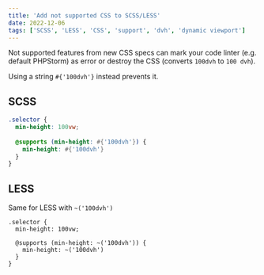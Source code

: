 ```yaml
---
title: 'Add not supported CSS to SCSS/LESS'
date: 2022-12-06
tags: ['SCSS', 'LESS', 'CSS', 'support', 'dvh', 'dynamic viewport']
---
```


Not supported features from new CSS specs can mark your code linter (e.g. default PHPStorm) as error or destroy the CSS (converts `100dvh` to `100 dvh`).

Using a string `#{'100dvh'}` instead prevents it.

## SCSS

```SCSS
.selector {
  min-height: 100vw;
  
  @supports (min-height: #{'100dvh'}) {
    min-height: #{'100dvh'}
  }
}
```

## LESS

Same for LESS with `~('100dvh')`

```LESS
.selector {
  min-height: 100vw;
  
  @supports (min-height: ~('100dvh')) {
    min-height: ~('100dvh')
  }
}
```
